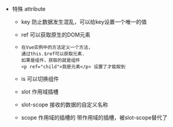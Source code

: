 - 特殊 attribute
  - key 防止数据发生混乱，可以给key设置一个唯一的值
  
  - ref 可以获取原生的DOM元素
  
  - ```
    在Vue实例中的方法定义一个方法，
    通过this.$ref可以获取元素.
    如果是组件，获取的就是组件
    <p ref="child">我是元素</p> 设置了才能取到
    ```
  
  - is  可以切换组件
  
  - slot 作用域插槽
  
  - slot-scope 接收的数据的自定义名称
  
  - scope   作用域的插槽的  带作用域的插槽，被slot-scope替代了